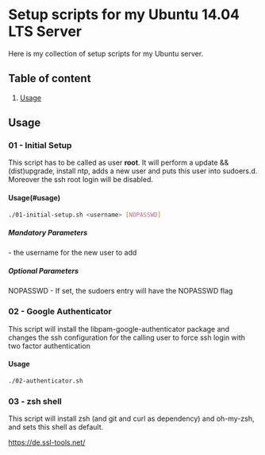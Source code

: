 # Setup scripts for my Ubuntu 14.04 LTS Server
Here is my collection of setup scripts for my Ubuntu server.

## Table of content

1. [Usage](#usage)

## Usage

### 01 - Initial Setup
This script has to be called as user **root**. It will perform a update && (dist)upgrade, install ntp, adds a new user and puts this user into sudoers.d.
Moreover the ssh root login will be disabled.

#### Usage(#usage)
```bash
./01-initial-setup.sh <username> [NOPASSWD]
```

##### Mandatory Parameters
<username> - the username for the new user to add

##### Optional Parameters
NOPASSWD - If set, the sudoers entry will have the NOPASSWD flag

### 02 - Google Authenticator
This script will install the libpam-google-authenticator package and changes the ssh configuration for the calling user to force ssh login with two factor authentication

#### Usage
```bash
./02-authenticator.sh
```

### 03 - zsh shell
This script will install zsh (and git and curl as dependency) and oh-my-zsh, and sets this shell as default.




https://de.ssl-tools.net/
